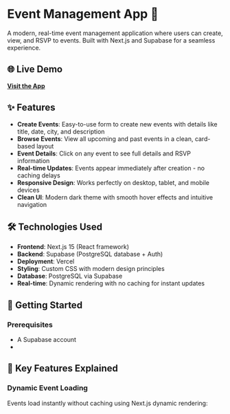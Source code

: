 # Event Management App 🎉

A modern, real-time event management application where users can create, view, and RSVP to events. Built with Next.js and Supabase for a seamless experience.

## 🌐 Live Demo

**[Visit the App](event-app-psi.vercel.app)**

## ✨ Features

- **Create Events**: Easy-to-use form to create new events with details like title, date, city, and description
- **Browse Events**: View all upcoming and past events in a clean, card-based layout  
- **Event Details**: Click on any event to see full details and RSVP information
- **Real-time Updates**: Events appear immediately after creation - no caching delays
- **Responsive Design**: Works perfectly on desktop, tablet, and mobile devices
- **Clean UI**: Modern dark theme with smooth hover effects and intuitive navigation

## 🛠️ Technologies Used

- **Frontend**: Next.js 15 (React framework)
- **Backend**: Supabase (PostgreSQL database + Auth)
- **Deployment**: Vercel
- **Styling**: Custom CSS with modern design principles
- **Database**: PostgreSQL via Supabase
- **Real-time**: Dynamic rendering with no caching for instant updates

## 🚀 Getting Started

### Prerequisites
- A Supabase account
- 
## 🎨 Key Features Explained
### Dynamic Event Loading
Events load instantly without caching using Next.js dynamic rendering:

